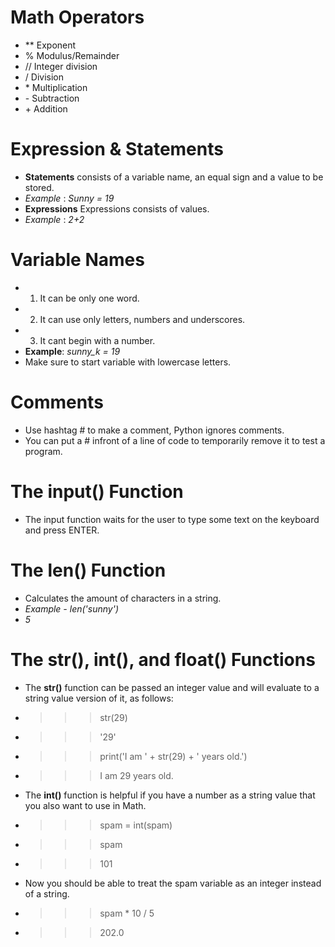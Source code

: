 # Math Operators 
- ** Exponent
- % Modulus/Remainder
- // Integer division
- / Division
- \* Multiplication 
- \- Subtraction
- \+ Addition

# Expression & Statements
- **Statements** consists of a variable name, an equal sign and a value to be stored. 
- *Example* : *Sunny = 19* 
- **Expressions** Expressions consists of values. 
- *Example* : *2+2*

# Variable Names
- 1. It can be only one word.
- 2. It can use only letters, numbers and underscores. 
- 3. It cant begin with a number.
- **Example**: *sunny_k = 19*
- Make sure to start variable with lowercase letters.

# Comments
- Use hashtag # to make a comment, Python ignores comments.
- You can put a # infront of a line of code to temporarily remove it to test a program.

# The input() Function
- The input function waits for the user to type some text on the keyboard and press ENTER.

# The len() Function
- Calculates the amount of characters in a string.
- *Example - len('sunny')*
- *5*

# The str(), int(), and float() Functions
- The **str()** function can be passed an integer value and will evaluate to a string value version of it, as follows:
- >>> str(29)
- >>> '29'
- >>> print('I am ' + str(29) + ' years old.')
- >>> I am 29 years old.

- The **int()** function is helpful if you have a number as a string value that you also want to use in Math.
- >>> spam = int(spam)
- >>> spam
- >>> 101
- Now you should be able to treat the spam variable as an integer instead of a string.
- >>> spam * 10 / 5
- >>> 202.0